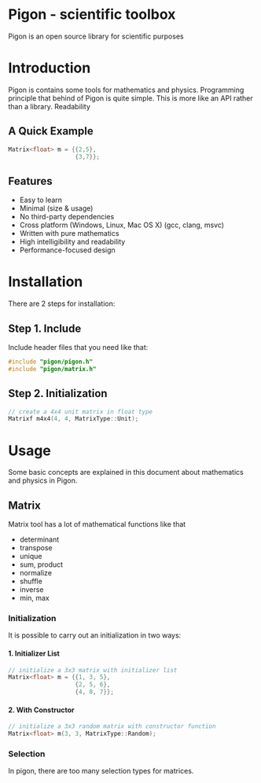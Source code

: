 # Pigon - scientific toolbox
Pigon is an open source library for scientific purposes

# Introduction
Pigon is contains some tools for mathematics and physics. Programming principle that behind of Pigon is quite simple. This is more like an API rather than a library. Readability

## A Quick Example
```cpp
Matrix<float> m = {{2,5},
                   {3,7}};
```

## Features
- Easy to learn
- Minimal (size & usage)
- No third-party dependencies
- Cross platform (Windows, Linux, Mac OS X) (gcc, clang, msvc)
- Written with pure mathematics
- High intelligibility and readability
- Performance-focused design

# Installation
There are 2 steps for installation:

## Step 1. Include
Include header files that you need like that:
```cpp 
#include "pigon/pigon.h"
#include "pigon/matrix.h"
```
## Step 2. Initialization
```cpp
// create a 4x4 unit matrix in float type
Matrixf m4x4(4, 4, MatrixType::Unit);
```

# Usage
Some basic concepts are explained in this document about mathematics and physics in Pigon.

## Matrix
Matrix tool has a lot of mathematical functions like that

* determinant
* transpose
* unique
* sum, product
* normalize
* shuffle
* inverse
* min, max

### Initialization
It is possible to carry out an initialization in two ways:

#### 1. Initializer List
```cpp
// initialize a 3x3 matrix with initializer list
Matrix<float> m = {{1, 3, 5},
                   {2, 5, 6},
                   {4, 8, 7}};
```
#### 2. With Constructor
```cpp
// initialize a 3x3 random matrix with constructor function
Matrix<float> m(3, 3, MatrixType::Random);
```

### Selection
In pigon, there are too many selection types for matrices. 

